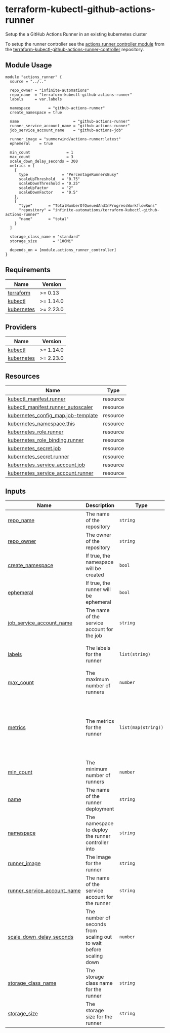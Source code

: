 # terraform-kubectl-github-actions-runner

Setup the a GitHub Actions Runner in an existing kubernetes cluster

To setup the runner controller see the [actions runner controller module](https://registry.terraform.io/modules/infinite-automations/github-actions-runner-controller/helm/latest) from the [terraform-kubectl-github-actions-runner-controller](https://github.com/infinite-automations/terraform-helm-github-actions-runner-controller) repository.

<!-- BEGIN_TF_DOCS -->


## Module Usage

```hcl
module "actions_runner" {
  source = "../.."

  repo_owner = "infinite-automations"
  repo_name  = "terraform-kubectl-github-actions-runner"
  labels     = var.labels

  namespace        = "github-actions-runner"
  create_namespace = true

  name                        = "github-actions-runner"
  runner_service_account_name = "github-actions-runner"
  job_service_account_name    = "github-actions-job"

  runner_image = "summerwind/actions-runner:latest"
  ephemeral    = true

  min_count                = 1
  max_count                = 3
  scale_down_delay_seconds = 300
  metrics = [
    {
      type               = "PercentageRunnersBusy"
      scaleUpThreshold   = "0.75"
      scaleDownThreshold = "0.25"
      scaleUpFactor      = "2"
      scaleDownFactor    = "0.5"
    },
    {
      "type"       = "TotalNumberOfQueuedAndInProgressWorkflowRuns"
      "repository" = "infinite-automations/terraform-kubectl-github-actions-runner"
      "name"       = "total"
    }
  ]

  storage_class_name = "standard"
  storage_size       = "100Mi"

  depends_on = [module.actions_runner_controller]
}
```

## Requirements

| Name | Version |
|------|---------|
| <a name="requirement_terraform"></a> [terraform](#requirement\_terraform) | >= 0.13 |
| <a name="requirement_kubectl"></a> [kubectl](#requirement\_kubectl) | >= 1.14.0 |
| <a name="requirement_kubernetes"></a> [kubernetes](#requirement\_kubernetes) | >= 2.23.0 |

## Providers

| Name | Version |
|------|---------|
| <a name="provider_kubectl"></a> [kubectl](#provider\_kubectl) | >= 1.14.0 |
| <a name="provider_kubernetes"></a> [kubernetes](#provider\_kubernetes) | >= 2.23.0 |

## Resources

| Name | Type |
|------|------|
| [kubectl_manifest.runner](https://registry.terraform.io/providers/gavinbunney/kubectl/latest/docs/resources/manifest) | resource |
| [kubectl_manifest.runner_autoscaler](https://registry.terraform.io/providers/gavinbunney/kubectl/latest/docs/resources/manifest) | resource |
| [kubernetes_config_map.job-template](https://registry.terraform.io/providers/hashicorp/kubernetes/latest/docs/resources/config_map) | resource |
| [kubernetes_namespace.this](https://registry.terraform.io/providers/hashicorp/kubernetes/latest/docs/resources/namespace) | resource |
| [kubernetes_role.runner](https://registry.terraform.io/providers/hashicorp/kubernetes/latest/docs/resources/role) | resource |
| [kubernetes_role_binding.runner](https://registry.terraform.io/providers/hashicorp/kubernetes/latest/docs/resources/role_binding) | resource |
| [kubernetes_secret.job](https://registry.terraform.io/providers/hashicorp/kubernetes/latest/docs/resources/secret) | resource |
| [kubernetes_secret.runner](https://registry.terraform.io/providers/hashicorp/kubernetes/latest/docs/resources/secret) | resource |
| [kubernetes_service_account.job](https://registry.terraform.io/providers/hashicorp/kubernetes/latest/docs/resources/service_account) | resource |
| [kubernetes_service_account.runner](https://registry.terraform.io/providers/hashicorp/kubernetes/latest/docs/resources/service_account) | resource |

## Inputs

| Name | Description | Type | Default | Required |
|------|-------------|------|---------|:--------:|
| <a name="input_repo_name"></a> [repo\_name](#input\_repo\_name) | The name of the repository | `string` | n/a | yes |
| <a name="input_repo_owner"></a> [repo\_owner](#input\_repo\_owner) | The owner of the repository | `string` | n/a | yes |
| <a name="input_create_namespace"></a> [create\_namespace](#input\_create\_namespace) | If true, the namespace will be created | `bool` | `true` | no |
| <a name="input_ephemeral"></a> [ephemeral](#input\_ephemeral) | If true, the runner will be ephemeral | `bool` | `true` | no |
| <a name="input_job_service_account_name"></a> [job\_service\_account\_name](#input\_job\_service\_account\_name) | The name of the service account for the job | `string` | `"github-actions-job"` | no |
| <a name="input_labels"></a> [labels](#input\_labels) | The labels for the runner | `list(string)` | <pre>[<br>  "k8s",<br>  "arc"<br>]</pre> | no |
| <a name="input_max_count"></a> [max\_count](#input\_max\_count) | The maximum number of runners | `number` | `3` | no |
| <a name="input_metrics"></a> [metrics](#input\_metrics) | The metrics for the runner | `list(map(string))` | <pre>[<br>  {<br>    "scaleDownFactor": "0.5",<br>    "scaleDownThreshold": "0.25",<br>    "scaleUpFactor": "2",<br>    "scaleUpThreshold": "0.75",<br>    "type": "PercentageRunnersBusy"<br>  }<br>]</pre> | no |
| <a name="input_min_count"></a> [min\_count](#input\_min\_count) | The minimum number of runners | `number` | `1` | no |
| <a name="input_name"></a> [name](#input\_name) | The name of the runner deployment | `string` | `"github-actions-runner"` | no |
| <a name="input_namespace"></a> [namespace](#input\_namespace) | The namespace to deploy the runner controller into | `string` | `"github-actions-runner"` | no |
| <a name="input_runner_image"></a> [runner\_image](#input\_runner\_image) | The image for the runner | `string` | `"summerwind/actions-runner:latest"` | no |
| <a name="input_runner_service_account_name"></a> [runner\_service\_account\_name](#input\_runner\_service\_account\_name) | The name of the service account for the runner | `string` | `"github-actions-runner"` | no |
| <a name="input_scale_down_delay_seconds"></a> [scale\_down\_delay\_seconds](#input\_scale\_down\_delay\_seconds) | The number of seconds from scaling out to wait before scaling down | `number` | `300` | no |
| <a name="input_storage_class_name"></a> [storage\_class\_name](#input\_storage\_class\_name) | The storage class name for the runner | `string` | `"default"` | no |
| <a name="input_storage_size"></a> [storage\_size](#input\_storage\_size) | The storage size for the runner | `string` | `"100Mi"` | no |




<!-- END_TF_DOCS -->